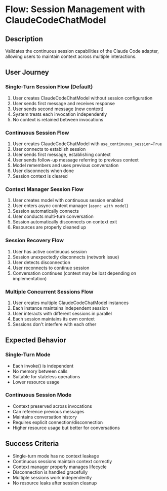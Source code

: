 # Flow: Session Management with ClaudeCodeChatModel

## Description
Validates the continuous session capabilities of the Claude Code adapter, allowing users to maintain context across multiple interactions.

## User Journey

### Single-Turn Session Flow (Default)
1. User creates ClaudeCodeChatModel without session configuration
2. User sends first message and receives response
3. User sends second message (new context)
4. System treats each invocation independently
5. No context is retained between invocations

### Continuous Session Flow
1. User creates ClaudeCodeChatModel with `use_continuous_session=True`
2. User connects to establish session
3. User sends first message, establishing context
4. User sends follow-up message referring to previous context
5. Model remembers and uses previous conversation
6. User disconnects when done
7. Session context is cleared

### Context Manager Session Flow
1. User creates model with continuous session enabled
2. User enters async context manager (`async with model`)
3. Session automatically connects
4. User conducts multi-turn conversation
5. Session automatically disconnects on context exit
6. Resources are properly cleaned up

### Session Recovery Flow
1. User has active continuous session
2. Session unexpectedly disconnects (network issue)
3. User detects disconnection
4. User reconnects to continue session
5. Conversation continues (context may be lost depending on implementation)

### Multiple Concurrent Sessions Flow
1. User creates multiple ClaudeCodeChatModel instances
2. Each instance maintains independent session
3. User interacts with different sessions in parallel
4. Each session maintains its own context
5. Sessions don't interfere with each other

## Expected Behavior

### Single-Turn Mode
- Each invoke() is independent
- No memory between calls
- Suitable for stateless operations
- Lower resource usage

### Continuous Session Mode
- Context preserved across invocations
- Can reference previous messages
- Maintains conversation history
- Requires explicit connection/disconnection
- Higher resource usage but better for conversations

## Success Criteria
- Single-turn mode has no context leakage
- Continuous sessions maintain context correctly
- Context manager properly manages lifecycle
- Disconnection is handled gracefully
- Multiple sessions work independently
- No resource leaks after session cleanup